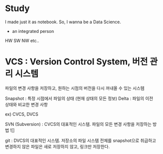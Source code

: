 # Study
I made just it as notebook. So, I wanna be a Data Science.
- an integrated person

HW SW NW etc..

# VCS : Version Control System, 버전 관리 시스템
파일의 변경 사항을 저장하고, 원하는 시점의 버전을 다시 꺼내올 수 있는 시스템

Snapshot : 특정 시점에서 파일의 상태 (현재 상태의 모든 정보)
Delta : 파일의 이전 상태와 비교한 변경 사항

ex) CVCS, DVCS

SVN (Subversion) : CVCS의 대표적인 시스템. 파일의 모든 변경 사항을 저장하는 방법
![]

git : DVCS의 대표적인 시스템. 저장소의 파일 시스템 전체를 snapshot으로 취급하고 변경하지 않은 파일은 새로 저장하지 않고, 링크만 저장한다.

